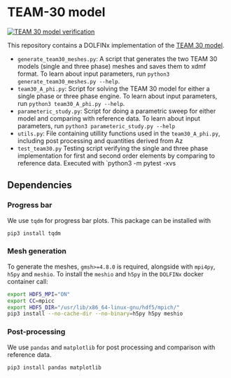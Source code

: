 # TEAM-30 model
[![TEAM 30 model verification](https://github.com/Wells-Group/TEAM30/actions/workflows/python.yml/badge.svg)](https://github.com/Wells-Group/TEAM30/actions/workflows/python.yml)

This repository contains a DOLFINx implementation of the [TEAM 30 model](http://www.compumag.org/jsite/images/stories/TEAM/problem30a.pdf).

- `generate_team30_meshes.py`: A script that generates the two TEAM 30 models (single and three phase) meshes and saves them to xdmf format. To learn about input parameters, run `python3 generate_team30_meshes.py --help`.
- `team30_A_phi.py`: Script for solving the TEAM 30 model for either a single phase or three phase engine. To learn about input parameters, run `python3 team30_A_phi.py --help`.
- `parameteric_study.py`: Script for doing a parametric sweep for either model and comparing with reference data. To learn about input parameters, run `python3 parameteric_study.py --help`
- `utils.py`: File containing utillity functions used in the `team30_A_phi.py`, including post processing and quantities derived from Az
- `test_team30.py` Testing script verifying the single and three phase implementation for first and second order elements by comparing to reference data. Executed with `python3 -m pytest -xvs 
## Dependencies
### Progress bar
We use `tqdm` for progress bar plots. This package can be installed with 
```bash
pip3 install tqdm
```
### Mesh generation
To generate the meshes, `gmsh>=4.8.0` is required, alongside with `mpi4py`, `h5py` and `meshio`. 
To install the `meshio` and `h5py` in the `DOLFINx` docker container call:
```bash
export HDF5_MPI="ON"
export CC=mpicc
export HDF5_DIR="/usr/lib/x86_64-linux-gnu/hdf5/mpich/"
pip3 install --no-cache-dir --no-binary=h5py h5py meshio
```

### Post-processing
We use `pandas` and `matplotlib` for post processing and comparison with reference data.
```bash
pip3 install pandas matplotlib
```